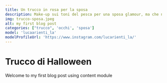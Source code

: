 ```yaml
---
title: Un trucco in rosa per la sposa
description: Make-up sui toni del pesca per una sposa glamour, ma che non manca di una spiccata eleganza.
img: trucco-sposa.jpeg
alt: my first blog post
categories: ["trucco", 'occhi', 'sposa']
model: 'lucaarienti_la'
modelProfileUrl: 'https://www.instagram.com/lucarienti_la/'
---
```


# Trucco di Halloween
Welcome to my first blog post using content module
